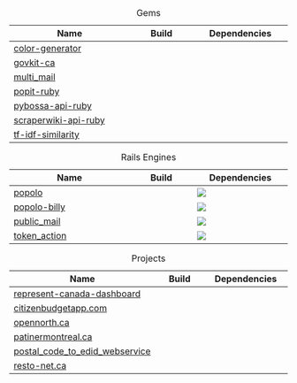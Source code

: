 <table>
  <caption>Gems</caption>
  <thead>
    <tr>
      <th width="250">Name</th>
      <th width="125">Build</th>
      <th width="175">Dependencies</th>
    </tr>
  </thead>
  <tbody>
    <tr>
      <td><a href="https://github.com/opennorth/color-generator">color-generator</a></td>
      <td><a href="http://travis-ci.org/opennorth/color-generator"><img src="https://secure.travis-ci.org/opennorth/color-generator.png" alt=""></a></td>
      <td><a href="https://gemnasium.com/opennorth/color-generator"><img src="https://gemnasium.com/opennorth/color-generator.png" alt=""></a></td>
    </tr>
    <tr>
      <td><a href="https://github.com/opennorth/govkit-ca">govkit-ca</a></td>
      <td><a href="http://travis-ci.org/opennorth/govkit-ca"><img src="https://secure.travis-ci.org/opennorth/govkit-ca.png" alt=""></a></td>
      <td><a href="https://gemnasium.com/opennorth/govkit-ca"><img src="https://gemnasium.com/opennorth/govkit-ca.png" alt=""></a></td>
    </tr>
    <tr>
      <td><a href="https://github.com/opennorth/multi_mail">multi_mail</a></td>
      <td><a href="http://travis-ci.org/opennorth/multi_mail"><img src="https://secure.travis-ci.org/opennorth/multi_mail.png" alt=""></a></td>
      <td><a href="https://gemnasium.com/opennorth/multi_mail"><img src="https://gemnasium.com/opennorth/multi_mail.png" alt=""></a></td>
    </tr>
    <tr>
      <td><a href="https://github.com/opennorth/popit-ruby">popit-ruby</a></td>
      <td><a href="http://travis-ci.org/opennorth/popit-ruby"><img src="https://secure.travis-ci.org/opennorth/popit-ruby.png" alt=""></a></td>
      <td><a href="https://gemnasium.com/opennorth/popit-ruby"><img src="https://gemnasium.com/opennorth/popit-ruby.png" alt=""></a></td>
    </tr>
    <tr>
      <td><a href="https://github.com/opennorth/pybossa-api-ruby">pybossa-api-ruby</a></td>
      <td><a href="http://travis-ci.org/opennorth/pybossa-api-ruby"><img src="https://secure.travis-ci.org/opennorth/pybossa-api-ruby.png" alt=""></a></td>
      <td><a href="https://gemnasium.com/opennorth/pybossa-api-ruby"><img src="https://gemnasium.com/opennorth/pybossa-api-ruby.png" alt=""></a></td>
    </tr>
    <tr>
      <td><a href="https://github.com/opennorth/scraperwiki-api-ruby">scraperwiki-api-ruby</a></td>
      <td><a href="http://travis-ci.org/opennorth/scraperwiki-api-ruby"><img src="https://secure.travis-ci.org/opennorth/scraperwiki-api-ruby.png" alt=""></a></td>
      <td><a href="https://gemnasium.com/opennorth/scraperwiki-api-ruby"><img src="https://gemnasium.com/opennorth/scraperwiki-api-ruby.png" alt=""></a></td>
    </tr>
    <tr>
      <td><a href="https://github.com/opennorth/tf-idf-similarity">tf-idf-similarity</a></td>
      <td><a href="http://travis-ci.org/opennorth/tf-idf-similarity"><img src="https://secure.travis-ci.org/opennorth/tf-idf-similarity.png" alt=""></a></td>
      <td><a href="https://gemnasium.com/opennorth/tf-idf-similarity"><img src="https://gemnasium.com/opennorth/tf-idf-similarity.png" alt=""></a></td>
    </tr>
  </tbody>
</table>

<table>
  <caption>Rails Engines</caption>
  <thead>
    <tr>
      <th width="250">Name</th>
      <th width="125">Build</th>
      <th width="175">Dependencies</th>
    </tr>
  </thead>
  <tbody>
    <tr>
      <td><a href="https://github.com/opennorth/popolo">popolo</a></td>
      <td><a href="http://travis-ci.org/opennorth/popolo"><img src="https://secure.travis-ci.org/opennorth/popolo.png" alt=""></a></td>
      <td><a href="https://gemnasium.com/opennorth/popolo"><img src="https://gemnasium.com/opennorth/popolo.png"></a></td>
    </tr>
    <tr>
      <td><a href="https://github.com/opennorth/popolo-billy">popolo-billy</a></td>
      <td></td>
      <td><a href="https://gemnasium.com/opennorth/popolo-billy"><img src="https://gemnasium.com/opennorth/popolo-billy.png"></a></td>
    </tr>
    <tr>
      <td><a href="https://github.com/opennorth/public_mail">public_mail</a></td>
      <td><a href="http://travis-ci.org/opennorth/public_mail"><img src="https://secure.travis-ci.org/opennorth/public_mail.png" alt=""></a></td>
      <td><a href="https://gemnasium.com/opennorth/public_mail"><img src="https://gemnasium.com/opennorth/public_mail.png"></a></td>
    </tr>
    <tr>
      <td><a href="https://github.com/opennorth/token_action">token_action</a></td>
      <td><a href="http://travis-ci.org/opennorth/token_action"><img src="https://secure.travis-ci.org/opennorth/token_action.png" alt=""></a></td>
      <td><a href="https://gemnasium.com/opennorth/token_action"><img src="https://gemnasium.com/opennorth/token_action.png"></a></td>
    </tr>
  </tbody>
</table>

<table>
  <caption>Projects</caption>
  <thead>
    <tr>
      <th width="250">Name</th>
      <th width="125">Build</th>
      <th width="175">Dependencies</th>
    </tr>
  </thead>
  <tbody>
    <tr>
      <td><a href="https://github.com/opennorth/represent-canada-dashboard">represent-canada-dashboard</a></td>
      <td><a href="http://travis-ci.org/opennorth/represent-canada-dashboard"><img src="https://secure.travis-ci.org/opennorth/represent-canada-dashboard.png" alt=""></a></td>
      <td><a href="https://gemnasium.com/opennorth/represent-canada-dashboard"><img src="https://gemnasium.com/opennorth/represent-canada-dashboard.png" alt=""></a></td>
    </tr>
    <tr>
      <td><a href="https://github.com/opennorth/citizenbudgetapp.com">citizenbudgetapp.com</a></td>
      <td></td>
      <td><a href="https://gemnasium.com/opennorth/citizenbudgetapp.com"><img src="https://gemnasium.com/opennorth/citizenbudgetapp.com.png" alt=""></a></td>
    </tr>
    <tr>
      <td><a href="https://github.com/opennorth/opennorth.ca">opennorth.ca</a></td>
      <td></td>
      <td><a href="https://gemnasium.com/opennorth/opennorth.ca"><img src="https://gemnasium.com/opennorth/opennorth.ca.png" alt=""></a></td>
    </tr>
    <tr>
      <td><a href="https://github.com/opennorth/patinermontreal.ca">patinermontreal.ca</a></td>
      <td></td>
      <td><a href="https://gemnasium.com/opennorth/patinermontreal.ca"><img src="https://gemnasium.com/opennorth/patinermontreal.ca.png" alt=""></a></td>
    </tr>
    <tr>
      <td><a href="https://github.com/opennorth/postal_code_to_edid_webservice">postal_code_to_edid_webservice</a></td>
      <td></td>
      <td><a href="https://gemnasium.com/opennorth/postal_code_to_edid_webservice"><img src="https://gemnasium.com/opennorth/postal_code_to_edid_webservice.png" alt=""></a></td>
    </tr>
    <tr>
      <td><a href="https://github.com/opennorth/resto-net.ca">resto-net.ca</a></td>
      <td></td>
      <td><a href="https://gemnasium.com/opennorth/resto-net.ca"><img src="https://gemnasium.com/opennorth/resto-net.ca.png" alt=""></a></td>
    </tr>
  </tbody>
</table>

